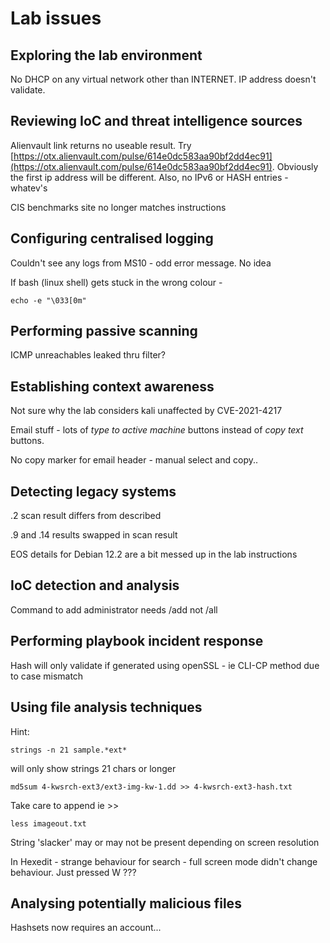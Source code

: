 # Lab issues

## Exploring the lab environment

No DHCP on any virtual network other than INTERNET. IP address doesn't validate.

## Reviewing IoC and threat intelligence sources

Alienvault link returns no useable result. Try [https://otx.alienvault.com/pulse/614e0dc583aa90bf2dd4ec91](https://otx.alienvault.com/pulse/614e0dc583aa90bf2dd4ec91). Obviously the first ip address will be different. Also, no IPv6 or HASH entries - whatev's

CIS benchmarks site no longer matches instructions

## Configuring centralised logging

Couldn't see any logs from MS10 - odd error message. No idea

If bash (linux shell) gets stuck in the wrong colour -

`echo -e "\033[0m"`

## Performing passive scanning

ICMP unreachables leaked thru filter?

## Establishing context awareness

Not sure why the lab considers kali unaffected by CVE-2021-4217

Email stuff - lots of *type to active machine* buttons instead of *copy text* buttons.

No copy marker for email header - manual select and copy..

## Detecting legacy systems

.2 scan result differs from described

.9 and .14 results swapped in scan result

EOS details for Debian 12.2 are a bit messed up in the lab instructions

## IoC detection and analysis

Command to add  administrator needs /add not /all

## Performing playbook incident response

Hash will only validate if generated using openSSL - ie CLI-CP method due to case mismatch

## Using file analysis techniques

Hint:

`strings -n 21 sample.*ext*`

will only show strings 21 chars or longer

`md5sum 4-kwsrch-ext3/ext3-img-kw-1.dd >> 4-kwsrch-ext3-hash.txt`

Take care to append ie >>

`less imageout.txt`

String 'slacker' may or may not be present depending on screen resolution

In Hexedit - strange behaviour for search - full screen mode didn't change behaviour. Just pressed W ???

## Analysing potentially malicious files

Hashsets now requires an account...
